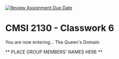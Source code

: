 [![Review Assignment Due Date](https://classroom.github.com/assets/deadline-readme-button-24ddc0f5d75046c5622901739e7c5dd533143b0c8e959d652212380cedb1ea36.svg)](https://classroom.github.com/a/zgcvjUEQ)
# CMSI 2130 - Classwork 6
You are now entering... The Queen's Domain

** PLACE GROUP MEMBERS' NAMES HERE **